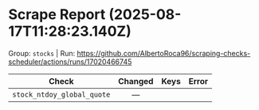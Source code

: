 # Scrape Report (2025-08-17T11:28:23.140Z)

Group: `stocks`  |  Run: https://github.com/AlbertoRoca96/scraping-checks-scheduler/actions/runs/17020466745

| Check | Changed | Keys | Error |
|---|:---:|:--|:--|
| `stock_ntdoy_global_quote` | — |  |  |
